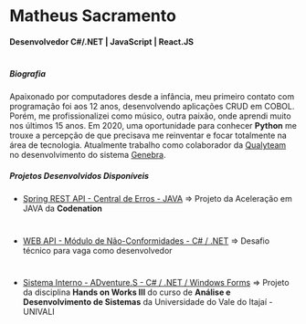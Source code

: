 # Matheus Sacramento
#### Desenvolvedor **C#/.NET | JavaScript | React.JS**
#
##### Biografia
Apaixonado por computadores desde a infância, meu primeiro contato com programação foi aos 12 anos, desenvolvendo aplicações CRUD em COBOL. Porém, me profissionalizei como músico, outra paixão, onde aprendi muito nos últimos 15 anos. Em 2020, uma oportunidade para conhecer **Python** me trouxe a percepção de que precisava me reinventar e focar totalmente na área de tecnologia. Atualmente trabalho como colaborador da [Qualyteam](https://qualyteam.com/pb/) no desenvolvimento do sistema [Genebra](https://www.genebraquality.com/).

##### Projetos Desenvolvidos Disponíveis
- [Spring REST API - Central de Erros - JAVA](https://github.com/mdsacra/central_de_erros_JAVA) => Projeto da Aceleração em JAVA da **Codenation**
#
- [WEB API - Módulo de Não-Conformidades - C# / .NET](https://github.com/mdsacra/NC_Module) => Desafio técnico para vaga como desenvolvedor
#
- [Sistema Interno - ADventure.S - C# / .NET / Windows Forms](https://github.com/mdsacra/ADS_UNIVALI_Semestre_1/tree/master/HandsOnWork_III/Adventures) => Projeto da disciplina **Hands on Works III** do curso de **Análise e Desenvolvimento de Sistemas** da Universidade do Vale do Itajaí - UNIVALI
